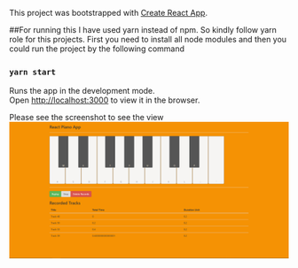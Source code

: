 This project was bootstrapped with [Create React App](https://github.com/facebook/create-react-app).

##For running this
I have used yarn instead of npm. So kindly follow yarn role for this projects.
First you need to install all node modules and then you could run the project by the following command

### `yarn start`
Runs the app in the development mode.<br>
Open [http://localhost:3000](http://localhost:3000) to view it in the browser.

Please see the screenshot to see the view
![screenshot](screenshots/homepage.PNG)
